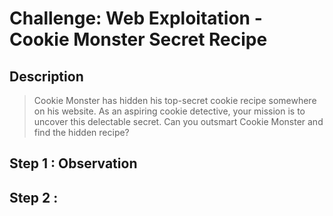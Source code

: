 # Challenge: Web Exploitation - Cookie Monster Secret Recipe 

## Description 
> Cookie Monster has hidden his top-secret cookie recipe somewhere on his website. As an aspiring cookie detective, your mission is to uncover this delectable secret. Can you outsmart Cookie Monster and find the hidden recipe?

## Step 1 : Observation



## Step 2 : 


